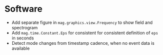 # Software

- Add separate figure in `mag.graphics.view.Frequency` to show field and spectrogram
- Add `mag.time.Constant.Eps` for consistent for consistent definition of `eps` in seconds
- Detect mode changes from timestamp cadence, when no event data is available
